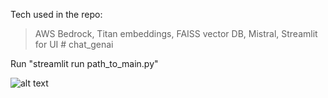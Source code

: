 Tech used in the repo:
   > AWS Bedrock,
   > Titan embeddings,
   > FAISS vector DB,
   > Mistral,
   > Streamlit for UI # chat_genai

Run "streamlit run path_to_main.py"

![alt text](<Screenshot 2024-11-20 233258.png>)